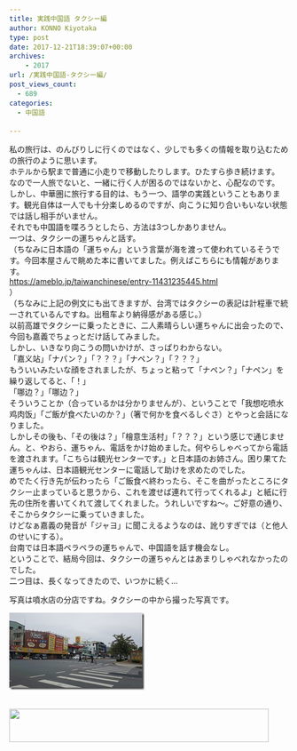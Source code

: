```yaml
---
title: 実践中国語 タクシー編
author: KONNO Kiyotaka
type: post
date: 2017-12-21T18:39:07+00:00
archives:
    - 2017
url: /実践中国語-タクシー編/
post_views_count:
  - 689
categories:
  - 中国語

---
```

私の旅行は、のんびりしに行くのではなく、少しでも多くの情報を取り込むための旅行のように思います。  
ホテルから駅まで普通に小走りで移動したりします。ひたすら歩き続けます。  
なので一人旅でないと、一緒に行く人が困るのではないかと、心配なのです。  
しかし、中華圏に旅行する目的は、もう一つ、語学の実践ということもあります。観光自体は一人でも十分楽しめるのですが、向こうに知り合いもいない状態では話し相手がいません。  
それでも中国語を喋ろうとしたら、方法は3つしかありません。  
一つは、タクシーの運ちゃんと話す。  
（ちなみに日本語の「運ちゃん」という言葉が海を渡って使われているそうです。今回本屋さんで眺めた本に書いてました。例えばこちらにも情報があります。  
<a href="https://ameblo.jp/taiwanchinese/entry-11431235445.html" target="_blank">https://ameblo.jp/taiwanchinese/entry-11431235445.html</a>  
）  
（ちなみに上記の例文にも出てきますが、台湾ではタクシーの表記は計程車で統一されているんですね。出租车より納得感がある感じ。）  
以前高雄でタクシーに乗ったときに、二人素晴らしい運ちゃんに出会ったので、今回も嘉義でちょっとだけ話してみました。  
しかし、いきなり向こうの問いかけが、さっぱりわからない。  
「嘉义站」「ナパン？」「？？？」「ナペン？」「？？？」  
もういいみたいな顔をされましたが、ちょっと粘って「ナペン？」「ナペン」を繰り返してると、「！」  
「哪边？」「哪边？」  
そういうことか（合っているかは分かりませんが）、ということで「我想吃喷水鸡肉饭」「ご飯が食べたいのか？」（箸で何かを食べるしぐさ）とやっと会話になりました。  
しかしその後も、「その後は？」「檜意生活村」「？？？」という感じで通じません。と、やおら、運ちゃん、電話をかけ始めました。何やらしゃべってから電話を渡されます。「こちらは観光センターです。」と日本語のお姉さん。困り果てた運ちゃんは、日本語観光センターに電話して助けを求めたのでした。  
めでたく行き先が伝わったら「ご飯食べ終わったら、そこを曲がったところにタクシー止まっていると思うから、これを渡せば連れて行ってくれるよ」と紙に行先の住所を書いてくれて渡してくれました。うれしいですね～。ご好意の通り、そこからタクシーに乗っていきました。  
けどなぁ嘉義の発音が「ジャヨ」に聞こえるようなのは、訛りすぎでは（と他人のせいにする）。  
台南では日本語ペラペラの運ちゃんで、中国語を話す機会なし。  
ということで、結局今回は、タクシーの運ちゃんとはあまりしゃべれなかったのでした。  
二つ目は、長くなってきたので、いつかに続く…

写真は噴水店の分店ですね。タクシーの中から撮った写真です。

[<img width="244" height="139" title="噴水分店" style="display: inline; background-image: none;" alt="噴水分店" src="/uploads/2017/12/21c96d519f45207edd64d0948393c22c.jpg?resize=244%2C139&#038;ssl=1" border="0" data-recalc-dims="1" />][1]

<a href="https://px.a8.net/svt/ejp?a8mat=2TXWCR+5GH3YA+3PTI+601S1" target="_blank" rel="nofollow"><br /> <img width="468" height="60" alt="" src="https://www27.a8.net/svt/bgt?aid=171222795330&wid=003&eno=01&mid=s00000017343001008000&mc=1" border="0" /></a>  
<img width="1" height="1" alt="" src="https://i1.wp.com/www13.a8.net/0.gif?resize=1%2C1&#038;ssl=1" border="0" data-recalc-dims="1" />

 [1]: /uploads/2017/12/834ed7b12d5e7549c46737d973a28048.jpg?ssl=1